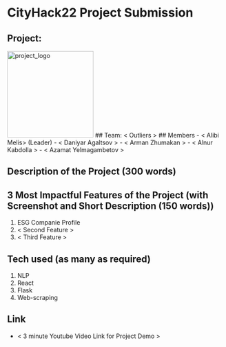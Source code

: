 # CityHack22 Project Submission
## Project: <Sustainability-focused Investment Data Aggregator >

<img src="https://user-images.githubusercontent.com/51944593/151665117-0d58be0c-e784-444e-b093-a4e299b1a6e8.png" width="200" alt="project_logo"/>
## Team: < Outliers >
## Members
- < Alibi Melis> (Leader)
- < Daniyar Agaltsov >
- < Arman Zhumakan >
- < Alnur Kabdolla >
- < Azamat Yelmagambetov >

## Description of the Project (300 words)

## 3 Most Impactful Features of the Project (with Screenshot and Short Description (150 words))
1. ESG Companie Profile
2. < Second Feature >
3. < Third Feature >

## Tech used (as many as required)
1. NLP
2. React
3. Flask
4. Web-scraping

## Link
- < 3 minute Youtube Video Link for Project Demo >
